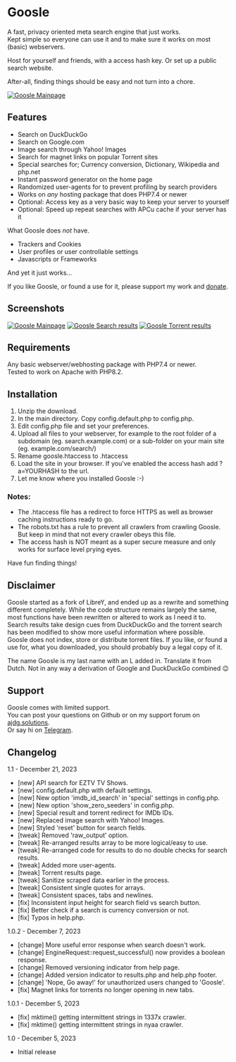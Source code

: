 # Goosle
A fast, privacy oriented meta search engine that just works. \
Kept simple so everyone can use it and to make sure it works on most (basic) webservers.

Host for yourself and friends, with a access hash key. Or set up a public search website.

After-all, finding things should be easy and not turn into a chore.

[![Goosle Mainpage](https://ajdg.solutions/wp-content/uploads/2023/12/goosle-mainpage-960x593.png)](https://ajdg.solutions/wp-content/uploads/2023/12/goosle-mainpage.png)

## Features
- Search on DuckDuckGo
- Search on Google.com
- Image search through Yahoo! Images
- Search for magnet links on popular Torrent sites
- Special searches for; Currency conversion, Dictionary, Wikipedia and php.net
- Instant password generator on the home page
- Randomized user-agents for to prevent profiling by search providers
- Works on *any* hosting package that does PHP7.4 or newer
- Optional: Access key as a very basic way to keep your server to yourself
- Optional: Speed up repeat searches with APCu cache if your server has it

What Goosle does *not* have.
- Trackers and Cookies
- User profiles or user controllable settings
- Javascripts or Frameworks

And yet it just works...

If you like Goosle, or found a use for it, please support my work and [donate](https://www.arnan.me/donate.html?mtm_campaign=goosle_readme).

## Screenshots
[![Goosle Mainpage](https://ajdg.solutions/wp-content/uploads/2023/12/goosle-mainpage-150x150.png)](https://ajdg.solutions/wp-content/uploads/2023/12/goosle-mainpage.png)
[![Goosle Search results](https://ajdg.solutions/wp-content/uploads/2023/12/goosle-search-150x150.png)](https://ajdg.solutions/wp-content/uploads/2023/12/goosle-search.png)
[![Goosle Torrent results](https://ajdg.solutions/wp-content/uploads/2023/12/goosle-torrentsearch-150x150.png)](https://ajdg.solutions/wp-content/uploads/2023/12/goosle-torrentsearch.png)

## Requirements
Any basic webserver/webhosting package with PHP7.4 or newer. \
Tested to work on Apache with PHP8.2.

## Installation
1. Unzip the download.
2. In the main directory. Copy config.default.php to config.php.
3. Edit config.php file and set your preferences.
4. Upload all files to your webserver, for example to the root folder of a subdomain (eg. search.example.com) or a sub-folder on your main site (eg. example.com/search/)
5. Rename goosle.htaccess to .htaccess
6. Load the site in your browser. If you've enabled the access hash add ?a=YOURHASH to the url.
7. Let me know where you installed Goosle :-)

### Notes:
- The .htaccess file has a redirect to force HTTPS as well as browser caching instructions ready to go.
- The robots.txt has a rule to prevent all crawlers from crawling Goosle. But keep in mind that not every crawler obeys this file.
- The access hash is NOT meant as a super secure measure and only works for surface level prying eyes.

Have fun finding things!

## Disclaimer
Goosle started as a fork of LibreY, and ended up as a rewrite and something different completely. While the code structure remains largely the same, most functions have been rewritten or altered to work as I need it to. \
Search results take design cues from DuckDuckGo and the torrent search has been modified to show more useful information where possible. \
Goosle does not index, store or distribute torrent files. If you like, or found a use for, what you downloaded, you should probably buy a legal copy of it.

The name Goosle is my last name with an L added in. Translate it from Dutch. Not in any way a derivation of Google and DuckDuckGo combined :wink:

## Support
Goosle comes with limited support. \
You can post your questions on Github or on my support forum on [ajdg.solutions](https://ajdg.solutions/support/?mtm_campaign=goosle_readme). \
Or say hi on [Telegram](https://t.me/arnandegans).

## Changelog
1.1 - December 21, 2023
- [new] API search for EZTV TV Shows.
- [new] config.default.php with default settings.
- [new] New option 'imdb_id_search' in 'special' settings in config.php.
- [new] New option 'show_zero_seeders' in config.php.
- [new] Special result and torrent redirect for IMDb IDs.
- [new] Replaced image search with Yahoo! Images.
- [new] Styled 'reset' button for search fields.
- [tweak] Removed 'raw_output' option.
- [tweak] Re-arranged results array to be more logical/easy to use.
- [tweak] Re-arranged code for results to do no double checks for search results.
- [tweak] Added more user-agents.
- [tweak] Torrent results page.
- [tweak] Sanitize scraped data earlier in the process.
- [tweak] Consistent single quotes for arrays.
- [tweak] Consistent spaces, tabs and newlines.
- [fix] Inconsistent input height for search field vs search button.
- [fix] Better check if a search is currency conversion or not.
- [fix] Typos in help.php.

1.0.2 - December 7, 2023
- [change] More useful error response when search doesn't work.
- [change] EngineRequest::request_successful() now provides a boolean response.
- [change] Removed versioning indicator from help page.
- [change] Added version indicator to results.php and help.php footer.
- [change] 'Nope, Go away!' for unauthorized users changed to 'Goosle'.
- [fix] Magnet links for torrents no longer opening in new tabs.

1.0.1 - December 5, 2023
- [fix] mktime() getting intermittent strings in 1337x crawler.
- [fix] mktime() getting intermittent strings in nyaa crawler.

1.0 - December 5, 2023
- Initial release
